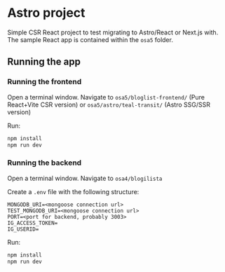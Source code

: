 # Astro project
Simple CSR React project to test migrating to Astro/React or Next.js with.
The sample React app is contained within the ```osa5``` folder.

## Running the app
### Running the frontend
Open a terminal window. Navigate to ```osa5/bloglist-frontend/``` (Pure React+Vite CSR version) or ```osa5/astro/teal-transit/``` (Astro SSG/SSR version)

Run:
```sh
npm install
npm run dev
```

### Running the backend
Open a terminal window. Navigate to ```osa4/blogilista```

Create a ```.env``` file with the following structure:
```
MONGODB_URI=<mongoose connection url>
TEST_MONGODB_URI=<mongoose connection url>
PORT=<port for backend, probably 3003>
IG_ACCESS_TOKEN=
IG_USERID=
```
Run:
```sh
npm install
npm run dev
```